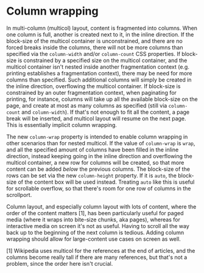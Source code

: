 # Column wrapping

In multi-column (multicol) layout, content is fragmented into columns. When one column is full, another is created next to it, in the inline direction. If the block-size of the multicol container is unconstrained, and there are no forced breaks inside the columns, there will not be more columns than specified via the `column-width` and/or `column-count` CSS properties. If block-size is constrained by a specified size on the multicol container, and the multicol container isn't nested inside another fragmentation context (e.g. printing establishes a fragmentation context), there may be need for more columns than specified. Such additional columns will simply be created in the inline direction, overflowing the multicol container. If block-size is constrained by an outer fragmentation context, when paginating for printing, for instance, columns will take up all the available block-size on the page, and create at most as many columns as specified (still via `column-count` and `column-width`). If that's not enough to fit all the content, a page break will be inserted, and multicol layout will resume on the next page. This is essentially implicit column wrapping.

The new `column-wrap` property is intended to enable column wrapping in other scenarios than for nested multicol. If the value of `column-wrap` is `wrap`, and all the specified amount of columns have been filled in the inline direction, instead keeping going in the inline direction and overflowing the multicol container, a new row for columns will be created, so that more content can be added *below* the previous columns. The block-size of the rows can be set via the new `column-height` property. If it is `auto`, the block-size of the content box will be used instead. Treating `auto` like this is useful for scrollable overflow, so that there's room for one row of columns in the scrollport.

Column layout, and especially column layout with lots of content, where the order of the content matters [1], has been particularly useful for paged media (where it wraps into bite-size chunks, aka pages), whereas for interactive media on screen it's not as useful. Having to scroll all the way back up to the beginning of the next column is tedious. Adding column wrapping should allow for large-content use cases on screen as well.

[1] Wikipedia uses multicol for the references at the end of articles, and the columns become really tall if there are many references, but that's not a problem, since the order here isn't crucial.
